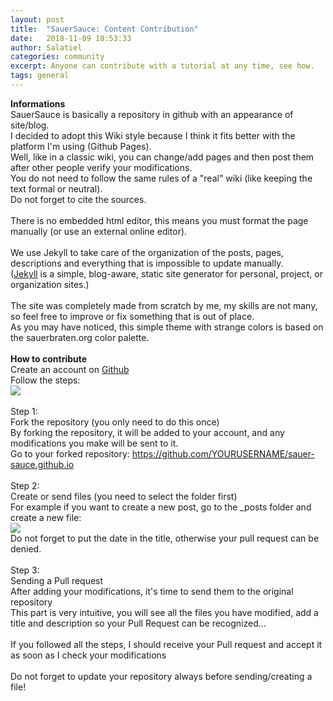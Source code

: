 ```yaml
---
layout: post
title:  "SauerSauce: Content Contribution"
date:   2018-11-09 18:53:33
author: Salatiel
categories: community
excerpt: Anyone can contribute with a tutorial at any time, see how.
tags: general
---
```


<strong>Informations</strong>
<br>
SauerSauce is basically a repository in github with an appearance of site/blog.
<br>
I decided to adopt this Wiki style because I think it fits better with the platform I'm using (Github Pages).
<br>
Well, like in a classic wiki, you can change/add pages and then post them after other people verify your modifications.
<br>
You do not need to follow the same rules of a "real" wiki (like keeping the text formal or neutral).
<br>
Do not forget to cite the sources.
<br>
<br>
There is no embedded html editor, this means you must format the page manually (or use an external online editor).
<br>
<br>
We use Jekyll to take care of the organization of the posts, pages, descriptions and everything that is impossible to update manually.
<br>
(<a href="https://en.wikipedia.org/wiki/Jekyll_(software)">Jekyll</a> is a simple, blog-aware, static site generator for personal, project, or organization sites.)
<br>
<br>
The site was completely made from scratch by me, my skills are not many, so feel free to improve or fix something that is out of place.
<br>
As you may have noticed, this simple theme with strange colors is based on the sauerbraten.org color palette.
<br>
<br>
<strong>How to contribute</strong>
<br>
Create an account on  <a href="https://github.com/">Github</a>
<br>
Follow the steps:
<br>
<img src="https://i.imgur.com/0NMrTBq.png"/>
<br>
<br>
Step 1:
<br>
Fork the repository (you only need to do this once) <br>
By forking the repository, it will be added to your account, and any modifications you make will be sent to it.
<br>
Go to your forked repository: https://github.com/YOURUSERNAME/sauer-sauce.github.io
<br>
<br>
Step 2:
<br>
Create or send files (you need to select the folder first)
<br>
For example if you want to create a new post, go to the _posts folder and create a new file:
<br>
<img src="https://i.imgur.com/gEuCd7J.png"/>
<br>
Do not forget to put the date in the title, otherwise your pull request can be denied.
<br>
<br>
Step 3:
<br>
Sending a Pull request
<br>
After adding your modifications, it's time to send them to the original repository
<br>
This part is very intuitive, you will see all the files you have modified, add a title and description so your Pull Request can be recognized...
<br>
<br>
If you followed all the steps, I should receive your Pull request and accept it as soon as I check your modifications
<br>
<br>
Do not forget to update your repository always before sending/creating a file!

